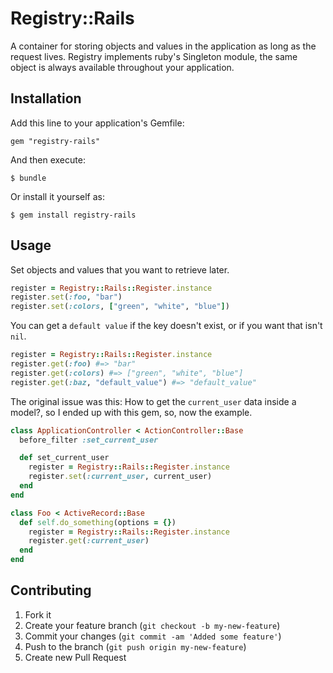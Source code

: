 # Registry::Rails

A container for storing objects and values in the application as long as the request lives. Registry implements
ruby's Singleton module, the same object is always available throughout your application.

## Installation

Add this line to your application's Gemfile:

    gem "registry-rails"

And then execute:

    $ bundle

Or install it yourself as:

    $ gem install registry-rails

## Usage

Set objects and values that you want to retrieve later.

````ruby
register = Registry::Rails::Register.instance
register.set(:foo, "bar")
register.set(:colors, ["green", "white", "blue"])
````

You can get a `default value` if the key doesn't exist, or if you want that isn't `nil`.

````ruby
register = Registry::Rails::Register.instance
register.get(:foo) #=> "bar"
register.get(:colors) #=> ["green", "white", "blue"]
register.get(:baz, "default_value") #=> "default_value"
````

The original issue was this: How to get the `current_user` data inside a model?, so I ended up
with this gem, so, now the example.

````ruby
class ApplicationController < ActionController::Base
  before_filter :set_current_user

  def set_current_user
    register = Registry::Rails::Register.instance
    register.set(:current_user, current_user)
  end
end
````

````ruby
class Foo < ActiveRecord::Base
  def self.do_something(options = {})
    register = Registry::Rails::Register.instance
    register.get(:current_user)
  end
end
````

## Contributing

1. Fork it
2. Create your feature branch (`git checkout -b my-new-feature`)
3. Commit your changes (`git commit -am 'Added some feature'`)
4. Push to the branch (`git push origin my-new-feature`)
5. Create new Pull Request
